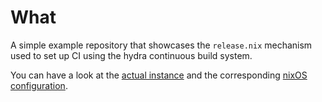 # What
A simple example repository that showcases the `release.nix` mechanism used to set up CI using the hydra continuous build system.

You can have a look at the [actual instance](https://hydra.knedlsepp.at/) and the corresponding [nixOS configuration](https://github.com/knedlsepp/knedlsepp.at/blob/master/configuration.nix).